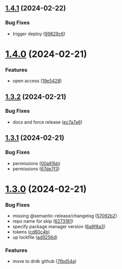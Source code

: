 ## [1.4.1](https://github.com/drdk/dr-node-healthcheck/compare/v1.4.0...v1.4.1) (2024-02-22)


### Bug Fixes

* trigger deploy ([99829c6](https://github.com/drdk/dr-node-healthcheck/commit/99829c613f34251f897bd865710b431b78a31704))

# [1.4.0](https://github.com/drdk/dr-node-healthcheck/compare/v1.3.2...v1.4.0) (2024-02-21)


### Features

* open access ([19e5428](https://github.com/drdk/dr-node-healthcheck/commit/19e542826c323fb7fdf092fba3ca896a5f430eed))

## [1.3.2](https://github.com/drdk/dr-node-healthcheck/compare/v1.3.1...v1.3.2) (2024-02-21)


### Bug Fixes

* docs and force release ([ec7a7a6](https://github.com/drdk/dr-node-healthcheck/commit/ec7a7a65853acfcdf84a0c16b0cf9c43ea79d4cc))

## [1.3.1](https://github.com/drdk/dr-node-healthcheck/compare/v1.3.0...v1.3.1) (2024-02-21)


### Bug Fixes

* permissions ([00a81bb](https://github.com/drdk/dr-node-healthcheck/commit/00a81bb32203ddbdb3da57f6f241233046152843))
* permissions ([67de7f3](https://github.com/drdk/dr-node-healthcheck/commit/67de7f3e21474d65c42c22422f316ff8923ffb11))

# [1.3.0](https://github.com/drdk/dr-node-healthcheck/compare/v1.2.1...v1.3.0) (2024-02-21)


### Bug Fixes

* missing @semantic-release/changelog ([57092b2](https://github.com/drdk/dr-node-healthcheck/commit/57092b2dd7044673c7d33b531e206c7c329beaac))
* repo name for skip ([6273181](https://github.com/drdk/dr-node-healthcheck/commit/62731810d9ed83f78a165d83cd55d1c1bbcd52e8))
* specify package manager version ([6a9f8a3](https://github.com/drdk/dr-node-healthcheck/commit/6a9f8a35ea33e4fd690c632ceb4855c51bdaca76))
* tokens ([cd60c4b](https://github.com/drdk/dr-node-healthcheck/commit/cd60c4b1b74606076b8c44cfb17a2225e09ef7d7))
* up lockfile ([ad9256d](https://github.com/drdk/dr-node-healthcheck/commit/ad9256d1a8ba4412da015c113918ce2fa9432364))


### Features

* move to drdk github ([7fbd54a](https://github.com/drdk/dr-node-healthcheck/commit/7fbd54ac36f072dc0abc58c041ce2b0363f3b038))
